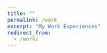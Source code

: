 ```yaml
---
title: ""
permalink: /work
excerpt: "My Work Experiences"
redirect_from: 
  - /work/
---
```


<!-- Carnot Technologies - Software Engineer Intern, Summer 2018
======

Samsung Research - Machine Learning Intern, Summer 2019
======

Samsung Research - Machine Learning Engineer, Aug 2020 - June 2022
======

SRI International - Machine Learning Research Intern, Summer 2023
====== -->